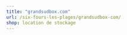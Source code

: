 ```yaml
---
title: "grandsudbox.com"
url: /six-fours-les-plages/grandsudbox-com/
shop: location de stockage
---
```

